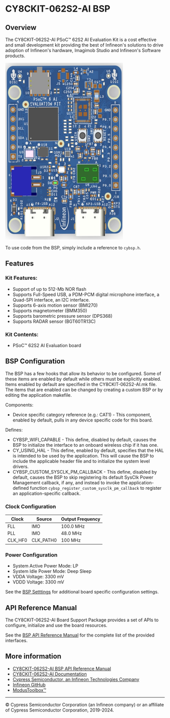 # CY8CKIT-062S2-AI BSP

## Overview

The CY8CKIT-062S2-AI PSoC™ 62S2 AI Evaluation Kit is a cost effective and small development kit providing the best of Infineon's solutions to drive adoption of Infineon's hardware, Imagimob Studio and Infineon's Software products.


![](docs/html/board.png)

To use code from the BSP, simply include a reference to `cybsp.h`.

## Features

### Kit Features:

* Support of up to 512-Mb NOR flash
* Supports Full-Speed USB, a PDM-PCM digital microphone interface, a Quad-SPI interface, an I2C interface.
* Supports 6-axis motion sensor (BMI270)
* Supports magnetometer (BMM350)
* Supports barometric pressure sensor (DPS368)
* Supports RADAR sensor (BGT60TR13C)

### Kit Contents:

* PSoC™ 62S2 AI Evaluation board

## BSP Configuration

The BSP has a few hooks that allow its behavior to be configured. Some of these items are enabled by default while others must be explicitly enabled. Items enabled by default are specified in the CY8CKIT-062S2-AI.mk file. The items that are enabled can be changed by creating a custom BSP or by editing the application makefile.

Components:
* Device specific category reference (e.g.: CAT1) - This component, enabled by default, pulls in any device specific code for this board.

Defines:
* CYBSP_WIFI_CAPABLE - This define, disabled by default, causes the BSP to initialize the interface to an onboard wireless chip if it has one.
* CY_USING_HAL - This define, enabled by default, specifies that the HAL is intended to be used by the application. This will cause the BSP to include the applicable header file and to initialize the system level drivers.
* CYBSP_CUSTOM_SYSCLK_PM_CALLBACK - This define, disabled by default, causes the BSP to skip registering its default SysClk Power Management callback, if any, and instead to invoke the application-defined function `cybsp_register_custom_sysclk_pm_callback` to register an application-specific callback.

### Clock Configuration

| Clock    | Source    | Output Frequency |
|----------|-----------|------------------|
| FLL      | IMO       | 100.0 MHz        |
| PLL      | IMO       | 48.0 MHz         |
| CLK_HF0  | CLK_PATH0 | 100 MHz          |

### Power Configuration

* System Active Power Mode: LP
* System Idle Power Mode: Deep Sleep
* VDDA Voltage: 3300 mV
* VDDD Voltage: 3300 mV

See the [BSP Setttings][settings] for additional board specific configuration settings.

## API Reference Manual

The CY8CKIT-062S2-AI Board Support Package provides a set of APIs to configure, initialize and use the board resources.

See the [BSP API Reference Manual][api] for the complete list of the provided interfaces.

## More information
* [CY8CKIT-062S2-AI BSP API Reference Manual][api]
* [CY8CKIT-062S2-AI Documentation](https://www.infineon.com/CY8CKIT-062S2-AI)
* [Cypress Semiconductor, an Infineon Technologies Company](http://www.cypress.com)
* [Infineon GitHub](https://github.com/infineon)
* [ModusToolbox™](https://www.cypress.com/products/modustoolbox-software-environment)

[api]: https://infineon.github.io/TARGET_CY8CKIT-062S2-AI/html/modules.html
[settings]: https://infineon.github.io/TARGET_CY8CKIT-062S2-AI/html/md_bsp_settings.html

---
© Cypress Semiconductor Corporation (an Infineon company) or an affiliate of Cypress Semiconductor Corporation, 2019-2024.